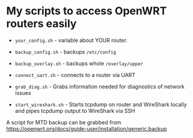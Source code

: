 My scripts to access OpenWRT routers easily
===========================================

* `your_config.sh` - variable about YOUR router.

* `backup_config.sh` - backups `/etc/config`
* `backup_overlay.sh` - backups whole `/overlay/upper`
* `connect_uart.sh` - connects to a router via UART
* `grab_diag.sh` - Grabs information needed for diagnostics of network issues
* `start_wireshark.sh` - Starts tcpdump on router and WireShark locally and pipes tcpdump output to WireShark via SSH

A script for MTD backup can be grabbed from https://openwrt.org/docs/guide-user/installation/generic.backup
